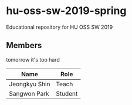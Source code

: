 # hu-oss-sw-2019-spring
Educational repository for HU OSS SW 2019

## Members

tomorrow
it's too hard

| Name | Role |
|------|------|
|Jeongkyu Shin | Teach |
|Sangwon Park | Student | 

